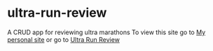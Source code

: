 # ultra-run-review
A CRUD app for reviewing ultra marathons
To view this site go to <a href="joshpcausey.com">My personal site</a> or go to <a href="ultrarunreview.com">Ultra Run Review</a>
